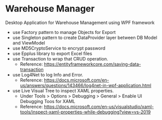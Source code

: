 # Warehouse Manager
Desktop Application for Warehouse Management using WPF framework
 - use Factory pattern to manage Objects for Export
 - use Singleton pattern to create DataProvider layer between DB Model and ViewModel
 - use MD5CryptoService to encrypt password
 - use Epplus library to export Excel files
 - use Transaction to wrap that CRUD operation. 
   - Reference: https://entityframeworkcore.com/saving-data-transaction
 - use Log4Net to log Info and Error. 
   - Reference: https://docs.microsoft.com/en-us/answers/questions/143466/log4net-in-wpf-application.html
 - use Live Visual Tree to inspect XAML properties. 
   - Under Tools > Options > Debugging > General > Enable UI Debugging Toos for XAML
   - Reference: https://docs.microsoft.com/en-us/visualstudio/xaml-tools/inspect-xaml-properties-while-debugging?view=vs-2019
